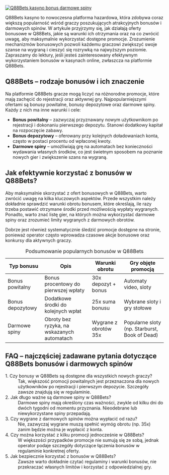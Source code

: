 [![Q88Bets kasyno bonus darmowe spiny](https://123-caf.pages.dev/gitsignup.png)](https://vrmoo.ru/Bt82HjjY)

<p>Q88Bets kasyno to nowoczesna platforma hazardowa, która zdobywa coraz większą popularność wśród graczy poszukujących atrakcyjnych bonusów i darmowych spinów. W artykule przyjrzymy się, jak działają oferty bonusowe w Q88Bets, jakie są warunki ich otrzymania oraz na co zwrócić uwagę, aby maksymalnie wykorzystać dostępne promocje. Zrozumienie mechanizmów bonusowych pozwoli każdemu graczowi zwiększyć swoje szanse na wygraną i cieszyć się rozrywką na najwyższym poziomie. Zapraszamy do lektury, jeśli jesteś zainteresowany efektywnym wykorzystaniem bonusów w kasynach online, zwłaszcza na platformie Q88Bets.</p>  <h2>Q88Bets – rodzaje bonusów i ich znaczenie</h2> <p>Na platformie Q88Bets gracze mogą liczyć na różnorodne promocje, które mają zachęcić do rejestracji oraz aktywnej gry. Najpopularniejszymi ofertami są bonusy powitalne, bonusy depozytowe oraz darmowe spiny. Każdy z nich ma inne warunki i cele:</p> <ul>   <li><strong>Bonus powitalny</strong> – zazwyczaj przyznawany nowym użytkownikom po rejestracji i dokonaniu pierwszego depozytu. Stanowi dodatkowy kapitał na rozpoczęcie zabawy.</li>   <li><strong>Bonus depozytowy</strong> – oferowany przy kolejnych doładowaniach konta, często w postaci procentu od wpłaconej kwoty.</li>   <li><strong>Darmowe spiny</strong> – umożliwiają grę na automatach bez konieczności wydawania własnych środków, co jest świetnym sposobem na poznanie nowych gier i zwiększenie szans na wygraną.</li> </ul>  <h2>Jak efektywnie korzystać z bonusów w Q88Bets?</h2> <p>Aby maksymalnie skorzystać z ofert bonusowych w Q88Bets, warto zwrócić uwagę na kilka kluczowych aspektów. Przede wszystkim należy dokładnie sprawdzić warunki obrotu bonusem, które określają, ile razy trzeba postawić otrzymane środki przed możliwością wypłaty wygranych. Ponadto, warto znać listę gier, na których można wykorzystać darmowe spiny oraz zrozumieć limity wygranych z darmowych obrotów.</p> <p>Dobrze jest również systematycznie śledzić promocje dostępne na stronie, ponieważ operator często wprowadza czasowe akcje bonusowe oraz konkursy dla aktywnych graczy.</p>  <table>   <caption>Podsumowanie popularnych bonusów w Q88Bets</caption>   <thead>     <tr>       <th>Typ bonusu</th>       <th>Opis</th>       <th>Warunki obrotu</th>       <th>Gry objęte promocją</th>     </tr>   </thead>   <tbody>     <tr>       <td>Bonus powitalny</td>       <td>Bonus procentowy do pierwszej wpłaty</td>       <td>30x depozyt + bonus</td>       <td>Automaty video, sloty</td>     </tr>     <tr>       <td>Bonus depozytowy</td>       <td>Dodatkowe środki do kolejnych wpłat</td>       <td>25x suma bonusu</td>       <td>Wybrane sloty i gry stołowe</td>     </tr>     <tr>       <td>Darmowe spiny</td>       <td>Obroty bez ryzyka, na wskazanych automatach</td>       <td>Wygrane z obrotów 35x</td>       <td>Popularne sloty (np. Starburst, Book of Dead)</td>     </tr>   </tbody> </table>  <h2>FAQ – najczęściej zadawane pytania dotyczące Q88Bets bonusów i darmowych spinów</h2> <dl>   <dt>1. Czy bonusy w Q88Bets są dostępne dla wszystkich nowych graczy?</dt>   <dd>Tak, większość promocji powitalnych jest przeznaczona dla nowych użytkowników po rejestracji i pierwszym depozycie. Szczegóły zawsze znajdują się w regulaminie.</dd>    <dt>2. Jak długo ważne są darmowe spiny w Q88Bets?</dt>   <dd>Darmowe spiny mają określony czas ważności, zwykle od kilku dni do dwóch tygodni od momentu przyznania. Nieodebrane lub niewykorzystane spiny przepadają.</dd>    <dt>3. Czy wygrane z darmowych spinów można wypłacić od razu?</dt>   <dd>Nie, zazwyczaj wygrane muszą spełnić wymóg obrotu (np. 35x) zanim będzie można je wypłacić z konta.</dd>    <dt>4. Czy można korzystać z kilku promocji jednocześnie w Q88Bets?</dt>   <dd>W większości przypadków promocje nie sumują się ze sobą, jednak operator podaje szczegóły dotyczące łączenia bonusów w regulaminie konkretnej oferty.</dd>    <dt>5. Jak bezpiecznie korzystać z bonusów w Q88Bets?</dt>   <dd>Zawsze warto dokładnie czytać regulaminy i warunki bonusów, nie przekraczać własnych limitów i korzystać z odpowiedzialnej gry.</dd> </dl>